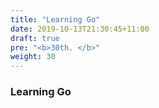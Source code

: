 ```yaml
---
title: "Learning Go"
date: 2019-10-13T21:30:45+11:00
draft: true
pre: "<b>30th. </b>"
weight: 30
---
```

### Learning Go

